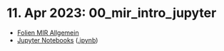 #  11. Apr 2023: 00_mir_intro_jupyter

- [Folien MIR Allgemein](/sessions/00_mir_intro_jupyter/mir_general.pdf)
- [Jupyter Notebooks](/sessions/00_mir_intro_jupyter/jupyter%20notebook.md) ([.ipynb](/sessions/00_mir_intro_jupyter/jupyter%20notebook.ipynb))
